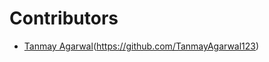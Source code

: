 # Contributors
- [Tanmay Agarwal](https://github.com/TanmayAgarwal123)(https://github.com/TanmayAgarwal123)
